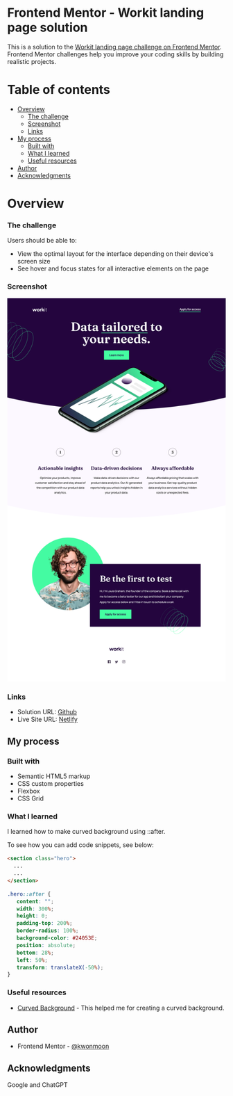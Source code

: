 # Frontend Mentor - Workit landing page solution

This is a solution to the [Workit landing page challenge on Frontend Mentor](https://www.frontendmentor.io/challenges/workit-landing-page-2fYnyle5lu). Frontend Mentor challenges help you improve your coding skills by building realistic projects. 

# Table of contents

- [Overview](#overview)
  - [The challenge](#the-challenge)
  - [Screenshot](#screenshot)
  - [Links](#links)
- [My process](#my-process)
  - [Built with](#built-with)
  - [What I learned](#what-i-learned)
  - [Useful resources](#useful-resources)
- [Author](#author)
- [Acknowledgments](#acknowledgments)

# Overview

### The challenge

Users should be able to:

- View the optimal layout for the interface depending on their device's screen size
- See hover and focus states for all interactive elements on the page

### Screenshot

![](./screenshot.png)

### Links

- Solution URL: [Github](https://github.com/kwonmoon/workit-landing-page)
- Live Site URL: [Netlify](https://melodic-daffodil-8c41f2.netlify.app/)

## My process

### Built with

- Semantic HTML5 markup
- CSS custom properties
- Flexbox
- CSS Grid

### What I learned

I learned how to make curved background using ::after.

To see how you can add code snippets, see below:

```html
<section class="hero">
  ...
  ...
</section>
```
```css
.hero::after {
   content: "";
   width: 300%;
   height: 0;
   padding-top: 200%;
   border-radius: 100%;
   background-color: #24053E;
   position: absolute;
   bottom: 28%;
   left: 50%;
   transform: translateX(-50%);
}
```

### Useful resources

- [Curved Background](https://codepen.io/cblanchard/pen/ooJLGO) - This helped me for creating a curved background.

## Author

- Frontend Mentor - [@kwonmoon](https://www.frontendmentor.io/profile/kwonmoon)

## Acknowledgments

Google and ChatGPT